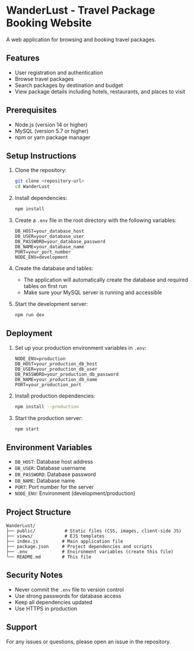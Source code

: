 # WanderLust - Travel Package Booking Website

A web application for browsing and booking travel packages.

## Features

- User registration and authentication
- Browse travel packages
- Search packages by destination and budget
- View package details including hotels, restaurants, and places to visit

## Prerequisites

- Node.js (version 14 or higher)
- MySQL (version 5.7 or higher)
- npm or yarn package manager

## Setup Instructions

1. Clone the repository:
   ```bash
   git clone <repository-url>
   cd WanderLust
   ```

2. Install dependencies:
   ```bash
   npm install
   ```

3. Create a `.env` file in the root directory with the following variables:
   ```
   DB_HOST=your_database_host
   DB_USER=your_database_user
   DB_PASSWORD=your_database_password
   DB_NAME=your_database_name
   PORT=your_port_number
   NODE_ENV=development
   ```

4. Create the database and tables:
   - The application will automatically create the database and required tables on first run
   - Make sure your MySQL server is running and accessible

5. Start the development server:
   ```bash
   npm run dev
   ```

## Deployment

1. Set up your production environment variables in `.env`:
   ```
   NODE_ENV=production
   DB_HOST=your_production_db_host
   DB_USER=your_production_db_user
   DB_PASSWORD=your_production_db_password
   DB_NAME=your_production_db_name
   PORT=your_production_port
   ```

2. Install production dependencies:
   ```bash
   npm install --production
   ```

3. Start the production server:
   ```bash
   npm start
   ```

## Environment Variables

- `DB_HOST`: Database host address
- `DB_USER`: Database username
- `DB_PASSWORD`: Database password
- `DB_NAME`: Database name
- `PORT`: Port number for the server
- `NODE_ENV`: Environment (development/production)

## Project Structure

```
WanderLust/
├── public/           # Static files (CSS, images, client-side JS)
├── views/            # EJS templates
├── index.js         # Main application file
├── package.json     # Project dependencies and scripts
├── .env             # Environment variables (create this file)
└── README.md        # This file
```

## Security Notes

- Never commit the `.env` file to version control
- Use strong passwords for database access
- Keep all dependencies updated
- Use HTTPS in production

## Support

For any issues or questions, please open an issue in the repository. 